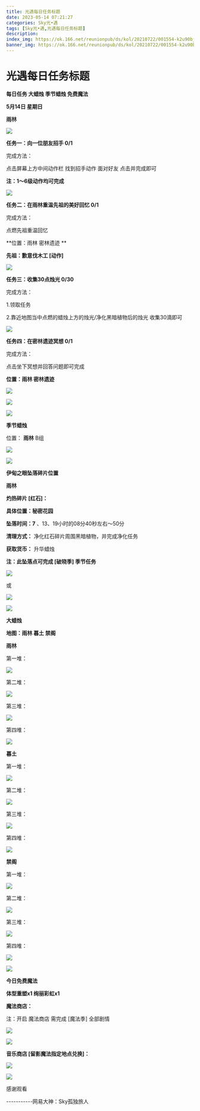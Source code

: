 ```yaml
---
title: 光遇每日任务标题
date: 2023-05-14 07:21:27
categories: Sky光•遇
tags: [Sky光•遇,光遇每日任务标题]
description: 
index_img: https://ok.166.net/reunionpub/ds/kol/20210722/001554-k2u90bj7ay.png?imageView&thumbnail=600x0&type=jpg
banner_img: https://ok.166.net/reunionpub/ds/kol/20210722/001554-k2u90bj7ay.png?imageView&thumbnail=600x0&type=jpg
---
```

# 光遇每日任务标题
**每日任务 大蜡烛 季节蜡烛 免费魔法**

 **5月14日 星期日**

 **雨林**

![](https://img.166.net/reunionpub/ds/kol/20230514/002343-hiqzav8u76.jpg)

 **任务一：向一位朋友招手 0/1**

完成方法：

点击屏幕上方中间动作栏 找到招手动作 面对好友 点击并完成即可

 **注：1～6级动作均可完成**

![](https://img.166.net/reunionpub/ds/kol/20230514/001120-jzqnsv29b7.jpeg)

 **任务二：在雨林重温先祖的美好回忆 0/1**

完成方法：

点燃先祖重温回忆

 **位置：雨林 密林遗迹  **

 **先祖：歉意伐木工 [动作]**

![](https://img.166.net/reunionpub/ds/kol/20230514/001154-8no0al1hre.jpg)

 **任务三：收集30点烛光 0/30**

完成方法：

1.领取任务

2.靠近地图当中点燃的蜡烛上方的烛光/净化黑暗植物后的烛光 收集30滴即可

![](https://img.166.net/reunionpub/ds/kol/20230514/001219-p193lunq26.jpg)

 **任务四：在密林遗迹冥想 0/1**

完成方法：

点击坐下冥想并回答问题即可完成

 **位置：雨林 密林遗迹**

![](https://img.166.net/reunionpub/ds/kol/20230514/001245-19l8ht6rip.jpg)

![](https://img.166.net/reunionpub/ds/kol/20230514/001252-sduo75nsfk.jpg)

![](https://img.166.net/reunionpub/ds/kol/20230502/053253-tkp31d0r2j.png)

 **季节蜡烛**

位置： **雨林** B组

![](https://img.166.net/reunionpub/ds/kol/20230514/000253-358qbecvdf.png)

![](https://img.166.net/reunionpub/ds/kol/20230501/003537-boqnslm12s.png)

 **伊甸之眼坠落碎片位置**

 **雨林**

 **灼热碎片 [红石]：**

 **具体位置：秘密花园**

 **坠落时间：7** 、13、19小时的08分40秒左右～50分

 **清理方式：** 净化红石碎片周围黑暗植物，并完成净化任务

 **获取货币：** 升华蜡烛

 **注：此坠落点可完成  [破晓季] 季节任务**

![](https://img.166.net/reunionpub/ds/kol/20230514/002525-72pvfgbelm.png)

或

![](https://img.166.net/reunionpub/ds/kol/20230514/002556-fw281pgsib.jpg)

![](https://img.166.net/reunionpub/ds/kol/20230501/003537-boqnslm12s.png)

 **大蜡烛**

 **地图：雨林 暮土 禁阁**

 **雨林**

第一堆：

![](https://img.166.net/reunionpub/ds/kol/20230514/000540-s7znqabd0g.jpeg)

第二堆：

![](https://img.166.net/reunionpub/ds/kol/20230514/000548-k517njza84.jpeg)

第三堆：

![](https://img.166.net/reunionpub/ds/kol/20230514/000556-g49ekaj7b1.jpeg)

第四堆：

![](https://img.166.net/reunionpub/ds/kol/20230514/000602-rqtnszuvhf.jpeg)

 **暮土**

第一堆：

![](https://img.166.net/reunionpub/ds/kol/20230514/000703-41tl8n5ud3.jpeg)

第二堆：

![](https://img.166.net/reunionpub/ds/kol/20230514/000712-7096psw3gb.jpeg)

第三堆：

![](https://img.166.net/reunionpub/ds/kol/20230514/000719-18dp3us6tn.jpeg)

第四堆：

![](https://img.166.net/reunionpub/ds/kol/20230514/000725-5agerv2l47.jpeg)

 **禁阁**

第一堆：

![](https://img.166.net/reunionpub/ds/kol/20230514/000833-l7t21fbg8z.jpeg)

第二堆：

![](https://img.166.net/reunionpub/ds/kol/20230514/000841-gh38y5opqw.jpeg)

第三堆：

![](https://img.166.net/reunionpub/ds/kol/20230514/000848-4kmp8vethf.jpeg)

第四堆：

![](https://img.166.net/reunionpub/ds/kol/20230514/000855-j7c3i4tm9a.jpeg)

![](https://img.166.net/reunionpub/ds/kol/20221018/100256-wzutnocka0.png)

 **今日免费魔法**

 **体型重塑x1 绚丽彩虹x1**

 **魔法商店：**

注：开启 魔法商店 需完成 [魔法季] 全部剧情

![](https://img.166.net/reunionpub/ds/kol/20221018/100559-oibznvdtus.png)

![](https://img.166.net/reunionpub/ds/kol/20230514/000916-mekj9prqf1.jpeg)

 **音乐商店 [留影魔法指定地点兑换]：**

![](https://img.166.net/reunionpub/ds/kol/20230513/000020-imzs3u1lsq.jpeg)

![](https://img.166.net/reunionpub/ds/kol/20230502/235738-ls601349yq.png)

感谢观看

\-----------网易大神：Sky孤独旅人

